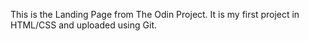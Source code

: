 This is the Landing Page from The Odin Project. 
It is my first project in HTML/CSS and uploaded using Git. 
